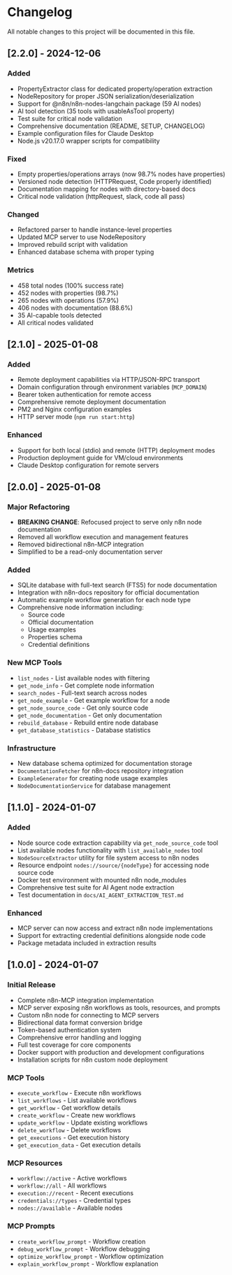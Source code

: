 # Changelog

All notable changes to this project will be documented in this file.

## [2.2.0] - 2024-12-06

### Added
- PropertyExtractor class for dedicated property/operation extraction
- NodeRepository for proper JSON serialization/deserialization  
- Support for @n8n/n8n-nodes-langchain package (59 AI nodes)
- AI tool detection (35 tools with usableAsTool property)
- Test suite for critical node validation
- Comprehensive documentation (README, SETUP, CHANGELOG)
- Example configuration files for Claude Desktop
- Node.js v20.17.0 wrapper scripts for compatibility

### Fixed
- Empty properties/operations arrays (now 98.7% nodes have properties)
- Versioned node detection (HTTPRequest, Code properly identified)
- Documentation mapping for nodes with directory-based docs
- Critical node validation (httpRequest, slack, code all pass)

### Changed
- Refactored parser to handle instance-level properties
- Updated MCP server to use NodeRepository
- Improved rebuild script with validation
- Enhanced database schema with proper typing

### Metrics
- 458 total nodes (100% success rate)
- 452 nodes with properties (98.7%)
- 265 nodes with operations (57.9%) 
- 406 nodes with documentation (88.6%)
- 35 AI-capable tools detected
- All critical nodes validated

## [2.1.0] - 2025-01-08

### Added
- Remote deployment capabilities via HTTP/JSON-RPC transport
- Domain configuration through environment variables (`MCP_DOMAIN`)
- Bearer token authentication for remote access
- Comprehensive remote deployment documentation
- PM2 and Nginx configuration examples
- HTTP server mode (`npm run start:http`)

### Enhanced
- Support for both local (stdio) and remote (HTTP) deployment modes
- Production deployment guide for VM/cloud environments
- Claude Desktop configuration for remote servers

## [2.0.0] - 2025-01-08

### Major Refactoring
- **BREAKING CHANGE**: Refocused project to serve only n8n node documentation
- Removed all workflow execution and management features
- Removed bidirectional n8n-MCP integration
- Simplified to be a read-only documentation server

### Added
- SQLite database with full-text search (FTS5) for node documentation
- Integration with n8n-docs repository for official documentation
- Automatic example workflow generation for each node type
- Comprehensive node information including:
  - Source code
  - Official documentation
  - Usage examples
  - Properties schema
  - Credential definitions

### New MCP Tools
- `list_nodes` - List available nodes with filtering
- `get_node_info` - Get complete node information
- `search_nodes` - Full-text search across nodes
- `get_node_example` - Get example workflow for a node
- `get_node_source_code` - Get only source code
- `get_node_documentation` - Get only documentation
- `rebuild_database` - Rebuild entire node database
- `get_database_statistics` - Database statistics

### Infrastructure
- New database schema optimized for documentation storage
- `DocumentationFetcher` for n8n-docs repository integration
- `ExampleGenerator` for creating node usage examples
- `NodeDocumentationService` for database management

## [1.1.0] - 2024-01-07

### Added
- Node source code extraction capability via `get_node_source_code` tool
- List available nodes functionality with `list_available_nodes` tool
- `NodeSourceExtractor` utility for file system access to n8n nodes
- Resource endpoint `nodes://source/{nodeType}` for accessing node source code
- Docker test environment with mounted n8n node_modules
- Comprehensive test suite for AI Agent node extraction
- Test documentation in `docs/AI_AGENT_EXTRACTION_TEST.md`

### Enhanced
- MCP server can now access and extract n8n node implementations
- Support for extracting credential definitions alongside node code
- Package metadata included in extraction results

## [1.0.0] - 2024-01-07

### Initial Release
- Complete n8n-MCP integration implementation
- MCP server exposing n8n workflows as tools, resources, and prompts
- Custom n8n node for connecting to MCP servers
- Bidirectional data format conversion bridge
- Token-based authentication system
- Comprehensive error handling and logging
- Full test coverage for core components
- Docker support with production and development configurations
- Installation scripts for n8n custom node deployment

### MCP Tools
- `execute_workflow` - Execute n8n workflows
- `list_workflows` - List available workflows
- `get_workflow` - Get workflow details
- `create_workflow` - Create new workflows
- `update_workflow` - Update existing workflows
- `delete_workflow` - Delete workflows
- `get_executions` - Get execution history
- `get_execution_data` - Get execution details

### MCP Resources
- `workflow://active` - Active workflows
- `workflow://all` - All workflows
- `execution://recent` - Recent executions
- `credentials://types` - Credential types
- `nodes://available` - Available nodes

### MCP Prompts
- `create_workflow_prompt` - Workflow creation
- `debug_workflow_prompt` - Workflow debugging
- `optimize_workflow_prompt` - Workflow optimization
- `explain_workflow_prompt` - Workflow explanation